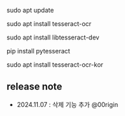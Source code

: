 sudo apt update

sudo apt install tesseract-ocr

sudo apt install libtesseract-dev



pip install pytesseract


sudo apt install tesseract-ocr-kor


## release note
- 2024.11.07 : 삭제 기능 추가 @00rigin
